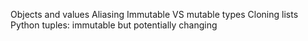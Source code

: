 Objects and values
Aliasing 
Immutable VS mutable types
Cloning lists
Python tuples: immutable but potentially changing
